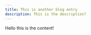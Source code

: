 ```yaml
---
title: This is another blog entry
description: This is the description?
---
```

Hello this is the content!
